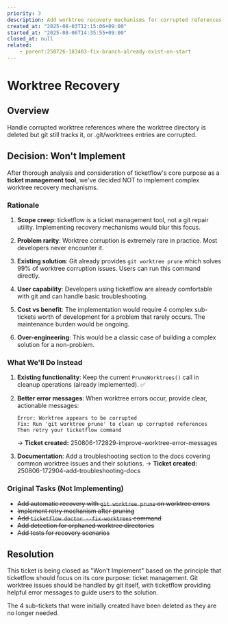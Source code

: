 ```yaml
---
priority: 3
description: Add worktree recovery mechanisms for corrupted references
created_at: "2025-08-03T12:15:06+09:00"
started_at: "2025-08-06T14:35:55+09:00"
closed_at: null
related:
    - parent:250726-183403-fix-branch-already-exist-on-start
---
```


# Worktree Recovery

## Overview
Handle corrupted worktree references where the worktree directory is deleted but git still tracks it, or .git/worktrees entries are corrupted.

## Decision: Won't Implement

After thorough analysis and consideration of ticketflow's core purpose as a **ticket management tool**, we've decided NOT to implement complex worktree recovery mechanisms.

### Rationale

1. **Scope creep**: ticketflow is a ticket management tool, not a git repair utility. Implementing recovery mechanisms would blur this focus.

2. **Problem rarity**: Worktree corruption is extremely rare in practice. Most developers never encounter it.

3. **Existing solution**: Git already provides `git worktree prune` which solves 99% of worktree corruption issues. Users can run this command directly.

4. **User capability**: Developers using ticketflow are already comfortable with git and can handle basic troubleshooting.

5. **Cost vs benefit**: The implementation would require 4 complex sub-tickets worth of development for a problem that rarely occurs. The maintenance burden would be ongoing.

6. **Over-engineering**: This would be a classic case of building a complex solution for a non-problem.

### What We'll Do Instead

1. **Existing functionality**: Keep the current `PruneWorktrees()` call in cleanup operations (already implemented). ✅

2. **Better error messages**: When worktree errors occur, provide clear, actionable messages:
   ```
   Error: Worktree appears to be corrupted
   Fix: Run 'git worktree prune' to clean up corrupted references
   Then retry your ticketflow command
   ```
   → **Ticket created:** 250806-172829-improve-worktree-error-messages

3. **Documentation**: Add a troubleshooting section to the docs covering common worktree issues and their solutions.
   → **Ticket created:** 250806-172904-add-troubleshooting-docs

### Original Tasks (Not Implementing)
- ~~Add automatic recovery with `git worktree prune` on worktree errors~~
- ~~Implement retry mechanism after pruning~~
- ~~Add `ticketflow doctor --fix-worktrees` command~~
- ~~Add detection for orphaned worktree directories~~
- ~~Add tests for recovery scenarios~~

## Resolution

This ticket is being closed as "Won't Implement" based on the principle that ticketflow should focus on its core purpose: ticket management. Git worktree issues should be handled by git itself, with ticketflow providing helpful error messages to guide users to the solution.

The 4 sub-tickets that were initially created have been deleted as they are no longer needed.